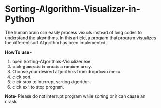 # Sorting-Algorithm-Visualizer-in-Python
The human brain can easily process visuals instead of long codes to understand the algorithms. In this article, a program that program visualizes the different sort Algorithm has been implemented.

**How To use -**
1. open Sorting-Algorithms-Visualizer.exe.
2. click generate to create a random array.
3. Choose your desired algorithms from dropdown menu.
4. click sort.
5. click stop to interrupt sorting  algorithm.
6. click exit to stop program.

**Note-** Please do not interrupt program while sorting or it can cause an crash.

